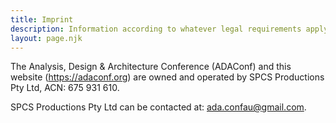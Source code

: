 ```yaml
---
title: Imprint
description: Information according to whatever legal requirements apply.
layout: page.njk
---
```


The Analysis, Design & Architecture Conference (ADAConf) and this website (https://adaconf.org) are owned and operated by SPCS Productions Pty Ltd, ACN: 675 931 610.

SPCS Productions Pty Ltd can be contacted at: ada.confau@gmail.com.